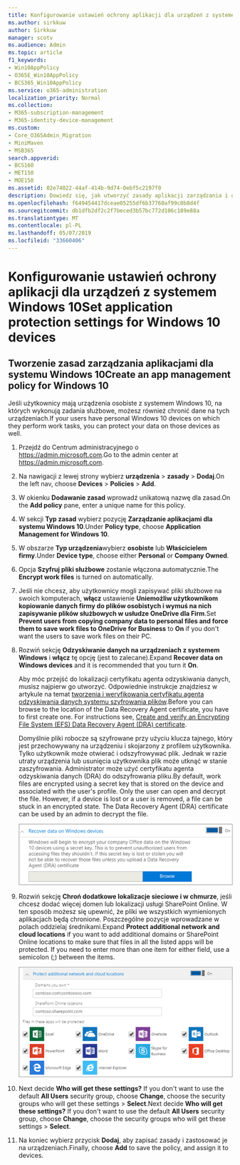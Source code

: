```yaml
---
title: Konfigurowanie ustawień ochrony aplikacji dla urządzeń z systemem Windows 10
ms.author: sirkkuw
author: Sirkkuw
manager: scotv
ms.audience: Admin
ms.topic: article
f1_keywords:
- Win10AppPolicy
- O365E_Win10AppPolicy
- BCS365_Win10AppPolicy
ms.service: o365-administration
localization_priority: Normal
ms.collection:
- M365-subscription-management
- M365-identity-device-management
ms.custom:
- Core_O365Admin_Migration
- MiniMaven
- MSB365
search.appverid:
- BCS160
- MET150
- MOE150
ms.assetid: 02e74022-44af-414b-9d74-0ebf5c2197f0
description: Dowiedz się, jak utworzyć zasady aplikacji zarządzania i ochrony plików praca na urządzeniach Windows 10.
ms.openlocfilehash: f649454417dceae05255df6b37760af99c0b8d4f
ms.sourcegitcommit: db1dfb2df2c2f7beced3b57bc772d106c189e88a
ms.translationtype: MT
ms.contentlocale: pl-PL
ms.lasthandoff: 05/07/2019
ms.locfileid: "33660406"
---
```

# <a name="set-application-protection-settings-for-windows-10-devices"></a><span data-ttu-id="2b664-103">Konfigurowanie ustawień ochrony aplikacji dla urządzeń z systemem Windows 10</span><span class="sxs-lookup"><span data-stu-id="2b664-103">Set application protection settings for Windows 10 devices</span></span>

## <a name="create-an-app-management-policy-for-windows-10"></a><span data-ttu-id="2b664-104">Tworzenie zasad zarządzania aplikacjami dla systemu Windows 10</span><span class="sxs-lookup"><span data-stu-id="2b664-104">Create an app management policy for Windows 10</span></span>

<span data-ttu-id="2b664-105">Jeśli użytkownicy mają urządzenia osobiste z systemem Windows 10, na których wykonują zadania służbowe, możesz również chronić dane na tych urządzeniach.</span><span class="sxs-lookup"><span data-stu-id="2b664-105">If your users have personal Windows 10 devices on which they perform work tasks, you can protect your data on those devices as well.</span></span>
  
1. <span data-ttu-id="2b664-106">Przejdź do Centrum administracyjnego o <a href="https://go.microsoft.com/fwlink/p/?linkid=837890" target="_blank">https://admin.microsoft.com</a>.</span><span class="sxs-lookup"><span data-stu-id="2b664-106">Go to the admin center at <a href="https://go.microsoft.com/fwlink/p/?linkid=837890" target="_blank">https://admin.microsoft.com</a>.</span></span> 
    
2. <span data-ttu-id="2b664-107">Na nawigacji z lewej strony wybierz **urządzenia** \> **zasady** \> **Dodaj**.</span><span class="sxs-lookup"><span data-stu-id="2b664-107">On the left nav, choose **Devices** \> **Policies** \> **Add**.</span></span>

3. <span data-ttu-id="2b664-108">W okienku **Dodawanie zasad** wprowadź unikatową nazwę dla zasad.</span><span class="sxs-lookup"><span data-stu-id="2b664-108">On the **Add policy** pane, enter a unique name for this policy.</span></span> 
    
4. <span data-ttu-id="2b664-109">W sekcji **Typ zasad** wybierz pozycję **Zarządzanie aplikacjami dla systemu Windows 10**.</span><span class="sxs-lookup"><span data-stu-id="2b664-109">Under **Policy type**, choose **Application Management for Windows 10**.</span></span>
    
5. <span data-ttu-id="2b664-110">W obszarze **Typ urządzenia**wybierz **osobiste** lub **Właścicielem firmy**.</span><span class="sxs-lookup"><span data-stu-id="2b664-110">Under **Device type**, choose either **Personal** or **Company Owned**.</span></span>
    
6. <span data-ttu-id="2b664-111">Opcja **Szyfruj pliki służbowe** zostanie włączona automatycznie.</span><span class="sxs-lookup"><span data-stu-id="2b664-111">The **Encrypt work files** is turned on automatically.</span></span> 
    
7. <span data-ttu-id="2b664-112">Jeśli nie chcesz, aby użytkownicy mogli zapisywać pliki służbowe na swoich komputerach, **włącz** ustawienie **Uniemożliw użytkownikom kopiowanie danych firmy do plików osobistych i wymuś na nich zapisywanie plików służbowych w usłudze OneDrive dla Firm**.</span><span class="sxs-lookup"><span data-stu-id="2b664-112">Set **Prevent users from copying company data to personal files and force them to save work files to OneDrive for Business** to **On** if you don't want the users to save work files on their PC.</span></span> 
    
9. <span data-ttu-id="2b664-113">Rozwiń sekcję **Odzyskiwanie danych na urządzeniach z systemem Windows** i **włącz** tę opcję (jest to zalecane).</span><span class="sxs-lookup"><span data-stu-id="2b664-113">Expand **Recover data on Windows devices** and it is recommended that you turn it **On**.</span></span>
    
    <span data-ttu-id="2b664-p101">Aby móc przejść do lokalizacji certyfikatu agenta odzyskiwania danych, musisz najpierw go utworzyć. Odpowiednie instrukcje znajdziesz w artykule na temat [tworzenia i weryfikowania certyfikatu agenta odzyskiwania danych systemu szyfrowania plików](https://go.microsoft.com/fwlink/p/?linkid=853700).</span><span class="sxs-lookup"><span data-stu-id="2b664-p101">Before you can browse to the location of the Data Recovery Agent certificate, you have to first create one. For instructions see, [Create and verify an Encrypting File System (EFS) Data Recovery Agent (DRA) certificate](https://go.microsoft.com/fwlink/p/?linkid=853700).</span></span>
    
    <span data-ttu-id="2b664-p102">Domyślnie pliki robocze są szyfrowane przy użyciu klucza tajnego, który jest przechowywany na urządzeniu i skojarzony z profilem użytkownika. Tylko użytkownik może otwierać i odszyfrowywać plik. Jednak w razie utraty urządzenia lub usunięcia użytkownika plik może utknąć w stanie zaszyfrowania. Administrator może użyć certyfikatu agenta odzyskiwania danych (DRA) do odszyfrowania pliku.</span><span class="sxs-lookup"><span data-stu-id="2b664-p102">By default, work files are encrypted using a secret key that is stored on the device and associated with the user's profile. Only the user can open and decrypt the file. However, if a device is lost or a user is removed, a file can be stuck in an encrypted state. The Data Recovery Agent (DRA) certificate can be used by an admin to decrypt the file.</span></span>
    
    ![Browse to Data Recovery Agent certificate.](media/7d7d664f-b72f-4293-a3e7-d0fa7371366c.png)
  
10. <span data-ttu-id="2b664-p103">Rozwiń sekcję **Chroń dodatkowe lokalizacje sieciowe i w chmurze**, jeśli chcesz dodać więcej domen lub lokalizacji usługi SharePoint Online. W ten sposób możesz się upewnić, że pliki we wszystkich wymienionych aplikacjach będą chronione. Poszczególne pozycje wprowadzane w polach oddzielaj średnikami.</span><span class="sxs-lookup"><span data-stu-id="2b664-p103">Expand **Protect additional network and cloud locations** if you want to add additional domains or SharePoint Online locations to make sure that files in all the listed apps will be protected. If you need to enter more than one item for either field, use a semicolon (;) between the items.</span></span>
    
    ![Expand Protect additional network and cloud locations, and enter domains or SharePoint Online sites you own.](media/7afaa0c7-ba53-456d-8c61-312c45e09625.png)
  
11. <span data-ttu-id="2b664-p104">Next decide **Who will get these settings?** If you don't want to use the default **All Users** security group, choose **Change**, choose the security groups who will get these settings \> **Select**.</span><span class="sxs-lookup"><span data-stu-id="2b664-p104">Next decide **Who will get these settings?** If you don't want to use the default **All Users** security group, choose **Change**, choose the security groups who will get these settings \> **Select**.</span></span>
    
12. <span data-ttu-id="2b664-126">Na koniec wybierz przycisk **Dodaj**, aby zapisać zasady i zastosować je na urządzeniach.</span><span class="sxs-lookup"><span data-stu-id="2b664-126">Finally, choose **Add** to save the policy, and assign it to devices.</span></span> 